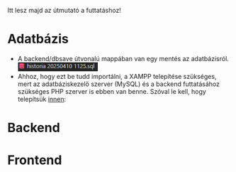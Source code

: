Itt lesz majd az útmutató a futtatáshoz!

# Adatbázis
- A backend/dbsave útvonalú mappában van egy mentés az adatbázisról.
![Diagram](/backend/img/save.png)
- Ahhoz, hogy ezt be tudd importálni, a XAMPP telepítése szükséges, mert az adatbáziskezelő szerver (MySQL) és a backend futtatásához szükséges PHP szerver is ebben van benne. Szóval le kell, hogy telepítsük [innen](https://www.apachefriends.org/hu/download.html): 

# Backend

# Frontend